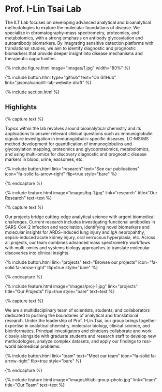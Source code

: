 ---
---

# Prof. I-Lin Tsai Lab

The ILT Lab focuses on developing advanced analytical and bioanalytical methodologies to explore the molecular foundations of disease. We specialize in chromatography–mass spectrometry, proteomics, and metabolomics, with a strong emphasis on antibody glycosylation and autoantibody biomarkers. By integrating sensitive detection platforms with translational studies, we aim to identify diagnostic and prognostic biomarkers that provide deeper insight into disease mechanisms and therapeutic opportunities.

{% 
  include figure.html image="images/1.jpg" width="80%" 
%}

{%
  include button.html
  type="github"
  text="On GitHub"
  link="jasonalcano/ilt-lab-website-draft"
%}

{% include section.html %}

## Highlights

{% capture text %}

Topics within the lab revolves around bioanalytical chemistry and its applications to answer relevant clinical questions such as immunoglobulin signature investigation in immunoglobulin-specific diseases, LC-MS/MS method development for quantification of immunoglobulins and glycosylation mapping, proteomics and glycoproteomics, metabolomics, and using multi-omics for discovery diagnostic and prognostic disease markers in blood, urine, exosomes, etc.

{%
  include button.html
  link="research"
  text="See our publications"
  icon="fa-solid fa-arrow-right"
  flip=true
  style="bare"
%}

{% endcapture %}

{%
  include feature.html
  image="images/bg-1.jpg"
  link="research"
  title="Our Research"
  text=text
%}

{% capture text %}

Our projects bridge cutting-edge analytical science with urgent biomedical challenges. Current research includes investigating functional antibodies in SARS-CoV-2 infection and vaccination, identifying novel biomarkers and molecular insights for ARDS-induced lung injury and IgA nepropahthy, sepsis-induced acute kidney injury, oral verrucous hyperplasia, etc. Across all projects, our team combines advanced mass spectrometry workflows with multi-omics and systems biology approaches to translate molecular discoveries into clinical insights.

{%
  include button.html
  link="projects"
  text="Browse our projects"
  icon="fa-solid fa-arrow-right"
  flip=true
  style="bare"
%}

{% endcapture %}

{%
  include feature.html
  image="images/proj-1.jpg"
  link="projects"
  title="Our Projects"
  flip=true
  style="bare"
  text=text
%}

{% capture text %}

We are a multidisciplinary team of scientists, students, and collaborators dedicated to pushing the boundaries of analytical and translational research. Under the leadership of Prof. I-Lin Tsai, our group brings together expertise in analytical chemistry, molecular biology, clinical science, and bioinformatics. Principal investigators and clinicians collaborate and work closely alongside with graduate students and research staff to develop new methodologies, analyze complex datasets, and apply our findings to real-world biomedical problems.

{%
  include button.html
  link="team"
  text="Meet our team"
  icon="fa-solid fa-arrow-right"
  flip=true
  style="bare"
%}

{% endcapture %}

{%
  include feature.html
  image="images/iltlab-group-photo.jpg"
  link="team"
  title="Our Team"
  text=text
%}
